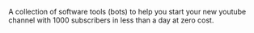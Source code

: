 

A collection of software tools (bots) to help you start your new youtube channel with 1000 subscribers in less than a day at zero cost.

